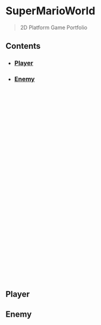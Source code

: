 # SuperMarioWorld
>2D Platform Game Portfolio

## Contents
- ### [Player](#player)<br>
- ### [Enemy](#enemy)<br>

<br><br><br><br><br><br><br><br><br><br>
<br><br><br><br><br><br><br><br><br><br>
<br><br><br><br><br><br><br><br><br><br>
## Player

## Enemy
